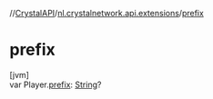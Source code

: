 //[CrystalAPI](../../index.md)/[nl.crystalnetwork.api.extensions](index.md)/[prefix](prefix.md)

# prefix

[jvm]\
var Player.[prefix](prefix.md): [String](https://kotlinlang.org/api/latest/jvm/stdlib/kotlin/-string/index.html)?
